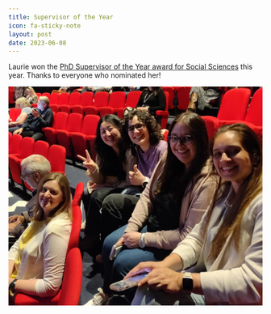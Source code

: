 ```yaml
---
title: Supervisor of the Year
icon: fa-sticky-note
layout: post
date: 2023-06-08
---
```


Laurie won the <a href="https://www.essex.ac.uk/news/2023/06/20/celebrating-our-support-for-postgraduates">PhD Supervisor of the Year award for Social Sciences</a> this year.  Thanks to everyone who nominated her!

![Laurie and lab members sitting in theatre seats at an awards ceremony](/assets/images/soty-2023.jpeg)
